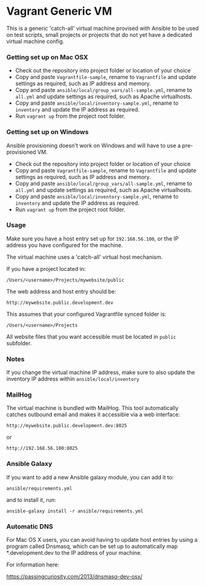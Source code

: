 # Vagrant Generic VM #

This is a generic 'catch-all' virtual machine provised with Ansible to be used on test scripts, small projects or projects that do not yet have a dedicated virtual machine config. 

### Getting set up on Mac OSX ###

* Check out the repository into project folder or location of your choice
* Copy and paste `Vagrantfile-sample`, rename to `Vagrantfile` and update settings as required, such as IP address and memory. 
* Copy and paste `ansible/local/group_vars/all-sample.yml`, rename to `all.yml` and update settings as required, such as Apache virtualhosts.
* Copy and paste `ansible/local/inventory-sample.yml`, rename to `inventory` and update the IP address as required.
* Run `vagrant up` from the project root folder.

### Getting set up on Windows ###

Ansible provisioning doesn't work on Windows and will have to use a pre-provisioned VM.

* Check out the repository into project folder or location of your choice
* Copy and paste `Vagrantfile-sample`, rename to `Vagrantfile` and update settings as required, such as IP address and memory.
* Copy and paste `ansible/local/group_vars/all-sample.yml`, rename to `all.yml` and update settings as required, such as Apache virtualhosts.
* Copy and paste `ansible/local/inventory-sample.yml`, rename to `inventory` and update the IP address as required.
* Run `vagrant up` from the project root folder.

### Usage ###

Make sure you have a host entry set up for `192.168.56.100`, or the IP address you have configured for the machine. 

The virtual machine uses a 'catch-all' virtual host mechanism. 

If you have a project located in:

`/Users/<username>/Projects/mywebsite/public`

The web address and host entry should be:

`http://mywebsite.public.development.dev`

This assumes that your configured Vagrantfile synced folder is:

`/Users/<username>/Projects`

All website files that you want accessible must be located in `public` subfolder. 

### Notes ###

If you change the virtual machine IP address, make sure to also update the inventory IP address within `ansible/local/inventory`

### MailHog ###

The virtual machine is bundled with MailHog. This tool automatically catches outbound email and makes it accessible via a web interface:

`http://mywebsite.public.development.dev:8025`

or 

`http://192.168.56.100:8025`

### Ansible Galaxy ###

If you want to add a new Ansible galaxy module, you can add it to:

`ansible/requirements.yml` 

and to install it, run: 

`ansible-galaxy install -r ansible/requirements.yml`

### Automatic DNS ###

For Mac OS X users, you can avoid having to update host entries by using a program called Dnsmasq, which can be set up to automatically map *.development.dev to the IP address of your machine.

For information here:

https://passingcuriosity.com/2013/dnsmasq-dev-osx/